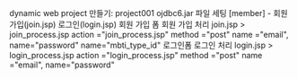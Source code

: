 dynamic web project 만들기: project001
ojdbc6.jar 파일 세팅
[member] - 회원 가입(join.jsp) 로그인(login.jsp)
회원 가입 폼 회원 가입 처리
join.jsp > join_process.jsp
           action ="join_process.jsp"
           method ="post"
           name ="email", name="password" name="mbti_type_id"
로그인폼  로그인 처리
login.jsp > login_process.jsp
           action ="login_process.jsp"
           method ="post"
           name ="email", name="password" 